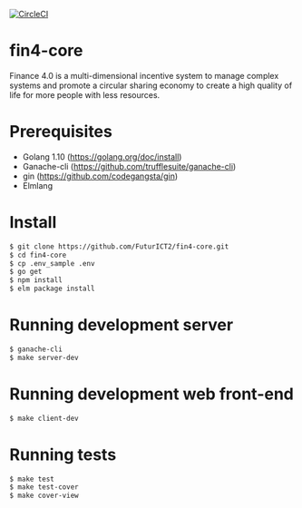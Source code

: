 [![CircleCI](https://circleci.com/gh/FuturICT2/fin4-core/tree/master.svg?style=svg&circle-token=fe8beee27987a1dd0a05f68f1fdef4ca17051a14)](https://circleci.com/gh/FuturICT2/fin4-core/tree/master)

# fin4-core
Finance 4.0 is a multi-dimensional incentive system to manage complex systems and promote a circular sharing economy to create a high quality of life for more people with less resources.

# Prerequisites
- Golang 1.10 (https://golang.org/doc/install)
- Ganache-cli (https://github.com/trufflesuite/ganache-cli)
- gin (https://github.com/codegangsta/gin)
- Elmlang

# Install
```bash
$ git clone https://github.com/FuturICT2/fin4-core.git
$ cd fin4-core
$ cp .env_sample .env
$ go get
$ npm install
$ elm package install
```

# Running development server
```bash
$ ganache-cli
$ make server-dev
```
# Running development web front-end
```bash
$ make client-dev
```

# Running tests
```bash
$ make test
$ make test-cover
$ make cover-view
```
